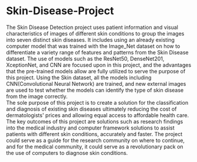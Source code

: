 # Skin-Disease-Project

The Skin Disease Detection project uses patient information and visual characteristics of images of different skin conditions to group the images into seven distinct skin diseases.  It includes using an already existing computer model that was trained with the Image_Net dataset on how to differentiate a variety range of features and patterns from the Skin Disease dataset.  The use of models such as the ResNet50, DenseNet201, XceptionNet, and CNN are focused upon in this project, and the advantages that the pre-trained models allow are fully utilized to serve the purpose of this project.  Using the Skin dataset, all the models including CNN(Convolutional Neural Network) are trained, and new external images are used to test whether the models can identify the type of skin disease from the image correctly.  
The sole purpose of this project is to create a solution for the classification and diagnosis of existing skin diseases ultimately reducing the cost of dermatologists' prices and allowing equal access to affordable health care.  The key outcomes of this project are solutions such as research findings into the medical industry and computer framework solutions to assist patients with different skin conditions, accurately and faster.  The project could serve as a guide for the research community on where to continue, and for the medical community, it could serve as a revolutionary pack on the use of computers to diagnose skin conditions.  
